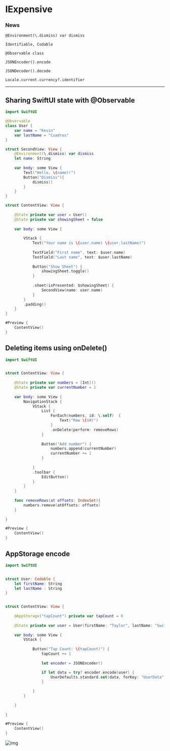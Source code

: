 #  IExpensive

### News

```@Environment(\.dismiss) var dismiss```

```Identifiable, Codable```

```@Observable class```

```JSONEncoder().encode```

```JSONDecoder().decode```

```Locale.current.currency?.identifier```

---

## Sharing SwiftUI state with @Observable

```swift
import SwiftUI

@Observable
class User {
    var name = "Kevin"
    var lastName = "Cuadros"
}

struct SecondView: View {
    @Environment(\.dismiss) var dismiss
    let name: String
    
    var body: some View {
        Text("Hello, \(name)!")
        Button("Dismiss"){
            dismiss()
        }
    }
}

struct ContentView: View {
    
    @State private var user = User()
    @State private var showingSheet = false
    
    var body: some View {
    
        VStack {
            Text("Your name is \(user.name) \(user.lastName)")
            
            TextField("First name", text: $user.name)
            TextField("Last name", text: $user.lastName)
            
            Button("Show Sheet") {
                showingSheet.toggle()
            }
            
            .sheet(isPresented: $showingSheet) {
                SecondView(name: user.name)
            }
        }
        .padding()
    }
}

#Preview {
    ContentView()
}
```


## Deleting items using onDelete()

```swift 
import SwiftUI


struct ContentView: View {
    
    @State private var numbers = [Int]()
    @State private var currentNumber = 1
    
    var body: some View {
        NavigationStack {
            VStack {
                List {
                    ForEach(numbers, id: \.self)  {
                        Text("Row \($0)")
                    }
                    .onDelete(perform: removeRows)
                }
                
                Button("Add number") {
                    numbers.append(currentNumber)
                    currentNumber += 1
                }
                
            }
            .toolbar {
                EditButton()
            }
        }
    }
    
    func removeRows(at offsets: IndexSet){
        numbers.remove(atOffsets: offsets)
    }
    
}

#Preview {
    ContentView()
}
```

## AppStorage encode

```swift
import SwiftUI


struct User: Codable {
    let firstName: String
    let lastName : String
}


struct ContentView: View {
    
    @AppStorage("tapCount") private var tapCount = 0
    
    @State private var user = User(firstName: "Taylor", lastName: "Swift")
    
    var body: some View {
        VStack {
           
            Button("Tap Count: \(tapCount)") {
                tapCount += 1
                
                let encoder = JSONEncoder()

                if let data = try? encoder.encode(user) {
                    UserDefaults.standard.set(data, forKey: "UserData")
                }
                
            }
        }
        
    }
    
}

#Preview {
    ContentView()
}
```

![img](https://github.com/user-attachments/assets/d8ac648d-2322-4f4d-8ec3-f8f8163298df)


